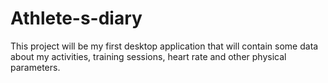 # Athlete-s-diary
This project will be my first desktop application that will contain some data about my activities, training sessions, heart rate and other physical parameters.
